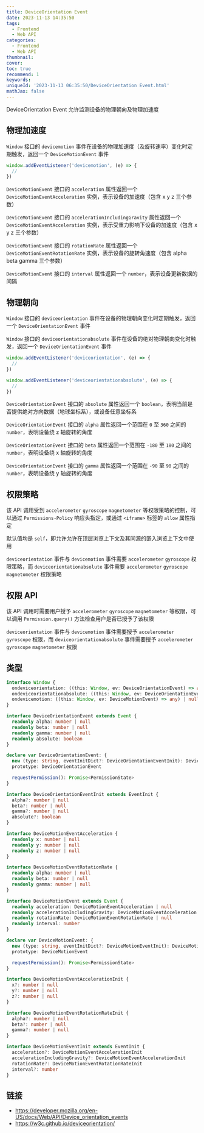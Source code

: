 ```yaml
---
title: DeviceOrientation Event
date: 2023-11-13 14:35:50
tags:
  - Frontend
  - Web API
categories:
  - Frontend
  - Web API
thumbnail:
cover:
toc: true
recommend: 1
keywords:
uniqueId: '2023-11-13 06:35:50/DeviceOrientation Event.html'
mathJax: false
---
```


DeviceOrientation Event 允许监测设备的物理朝向及物理加速度

## 物理加速度

`Window` 接口的 `devicemotion` 事件在设备的物理加速度（及旋转速率）变化时定期触发，返回一个 `DeviceMotionEvent` 事件

```js
window.addEventListener('devicemotion', (e) => {
  //
})
```

`DeviceMotionEvent` 接口的 `acceleration` 属性返回一个 `DeviceMotionEventAcceleration` 实例，表示设备的加速度（包含 x y z 三个参数）

`DeviceMotionEvent` 接口的 `accelerationIncludingGravity` 属性返回一个 `DeviceMotionEventAcceleration` 实例，表示受重力影响下设备的加速度（包含 x y z 三个参数）

`DeviceMotionEvent` 接口的 `rotationRate` 属性返回一个 `DeviceMotionEventRotationRate` 实例，表示设备的旋转角速度（包含 alpha beta gamma 三个参数）

`DeviceMotionEvent` 接口的 `interval` 属性返回一个 `number`，表示设备更新数据的间隔

## 物理朝向

`Window` 接口的 `deviceorientation` 事件在设备的物理朝向变化时定期触发，返回一个 `DeviceOrientationEvent` 事件

`Window` 接口的 `deviceorientationabsolute` 事件在设备的绝对物理朝向变化时触发，返回一个 `DeviceOrientationEvent` 事件

```js
window.addEventListener('deviceorientation', (e) => {
  //
})

window.addEventListener('deviceorientationabsolute', (e) => {
  //
})
```

`DeviceOrientationEvent` 接口的 `absolute` 属性返回一个 `boolean`，表明当前是否提供绝对方向数据（地球坐标系），或设备任意坐标系

`DeviceOrientationEvent` 接口的 `alpha` 属性返回一个范围在 `0` 至 `360` 之间的 `number`，表明设备绕 z 轴旋转的角度

`DeviceOrientationEvent` 接口的 `beta` 属性返回一个范围在 `-180` 至 `180` 之间的 `number`，表明设备绕 x 轴旋转的角度

`DeviceOrientationEvent` 接口的 `gamma` 属性返回一个范围在 `-90` 至 `90` 之间的 `number`，表明设备绕 y 轴旋转的角度

## 权限策略

该 API 调用受到 `accelerometer` `gyroscope` `magnetometer` 等权限策略的控制，可以通过 `Permissions-Policy` 响应头指定，或通过 `<iframe>` 标签的 `allow` 属性指定

默认值均是 `self`，即允许允许在顶层浏览上下文及其同源的嵌入浏览上下文中使用

`deviceorientation` 事件与 `devicemotion` 事件需要 `accelerometer` `gyroscope` 权限策略，而 `deviceorientationabsolute` 事件需要 `accelerometer` `gyroscope` `magnetometer` 权限策略

## 权限 API

该 API 调用时需要用户授予 `accelerometer` `gyroscope` `magnetometer` 等权限，可以调用 `Permission.query()` 方法检查用户是否已授予了该权限

`deviceorientation` 事件与 `devicemotion` 事件需要授予 `accelerometer` `gyroscope` 权限，而 `deviceorientationabsolute` 事件需要授予 `accelerometer` `gyroscope` `magnetometer` 权限

## 类型

```ts
interface Window {
  ondeviceorientation: ((this: Window, ev: DeviceOrientationEvent) => any) | null
  ondeviceorientationabsolute: ((this: Window, ev: DeviceOrientationEvent) => any) | null
  ondevicemotion: ((this: Window, ev: DeviceMotionEvent) => any) | null
}

interface DeviceOrientationEvent extends Event {
  readonly alpha: number | null
  readonly beta: number | null
  readonly gamma: number | null
  readonly absolute: boolean
}

declare var DeviceOrientationEvent: {
  new (type: string, eventInitDict?: DeviceOrientationEventInit): DeviceOrientationEvent
  prototype: DeviceOrientationEvent

  requestPermission(): Promise<PermissionState>
}

interface DeviceOrientationEventInit extends EventInit {
  alpha?: number | null
  beta?: number | null
  gamma?: number | null
  absolute?: boolean
}

interface DeviceMotionEventAcceleration {
  readonly x: number | null
  readonly y: number | null
  readonly z: number | null
}

interface DeviceMotionEventRotationRate {
  readonly alpha: number | null
  readonly beta: number | null
  readonly gamma: number | null
}

interface DeviceMotionEvent extends Event {
  readonly acceleration: DeviceMotionEventAcceleration | null
  readonly accelerationIncludingGravity: DeviceMotionEventAcceleration | null
  readonly rotationRate: DeviceMotionEventRotationRate | null
  readonly interval: number
}

declare var DeviceMotionEvent: {
  new (type: string, eventInitDict?: DeviceMotionEventInit): DeviceMotionEvent
  prototype: DeviceMotionEvent

  requestPermission(): Promise<PermissionState>
}

interface DeviceMotionEventAccelerationInit {
  x?: number | null
  y?: number | null
  z?: number | null
}

interface DeviceMotionEventRotationRateInit {
  alpha?: number | null
  beta?: number | null
  gamma?: number | null
}

interface DeviceMotionEventInit extends EventInit {
  acceleration?: DeviceMotionEventAccelerationInit
  accelerationIncludingGravity?: DeviceMotionEventAccelerationInit
  rotationRate?: DeviceMotionEventRotationRateInit
  interval?: number
}
```

## 链接

* <https://developer.mozilla.org/en-US/docs/Web/API/Device_orientation_events>
* <https://w3c.github.io/deviceorientation/>
